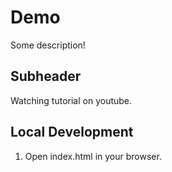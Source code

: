 # Demo

Some description!

## Subheader

Watching tutorial on youtube.

## Local Development

1. Open index.html in your browser.


